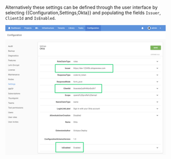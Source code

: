 Alternatively these settings can be defined through the user interface by selecting {{Configuration,Settings,Okta}} and populating the fields `Issuer`, `ClientId` and `IsEnabled`.

![Settings](okta-settings.png)
